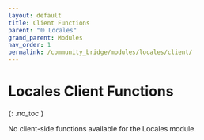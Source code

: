 ```yaml
---
layout: default
title: Client Functions
parent: "🌐 Locales"
grand_parent: Modules
nav_order: 1
permalink: /community_bridge/modules/locales/client/
---
```


# Locales Client Functions
{: .no_toc }

No client-side functions available for the Locales module.